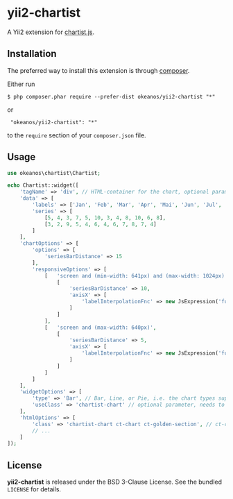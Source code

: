 yii2-chartist
=============
A Yii2 extension for [chartist.js](http://gionkunz.github.io/chartist-js/index.html).

## Installation

The preferred way to install this extension is through [composer](http://getcomposer.org/download/).

Either run

```
$ php composer.phar require --prefer-dist okeanos/yii2-chartist "*"
```

 or
```
 "okeanos/yii2-chartist": "*"
```

to the ```require``` section of your `composer.json` file.

## Usage

```php
use okeanos\chartist\Chartist;

echo Chartist::widget([
	'tagName' => 'div', // HTML-container for the chart, optional parameter
	'data' => [
		'labels' => ['Jan', 'Feb', 'Mar', 'Apr', 'Mai', 'Jun', 'Jul', 'Aug', 'Sep', 'Oct', 'Nov', 'Dec'],
		'series' => [ 
			[5, 4, 3, 7, 5, 10, 3, 4, 8, 10, 6, 8],
            [3, 2, 9, 5, 4, 6, 4, 6, 7, 8, 7, 4]
        ]
	],
	'chartOptions' => [
		'options' => [
			'seriesBarDistance' => 15
		],
		'responsiveOptions' => [
			[	'screen and (min-width: 641px) and (max-width: 1024px)',
				[
					'seriesBarDistance' => 10,
					'axisX' => [
						'labelInterpolationFnc' => new JsExpression('function (value) { return value; }'),
					]
				]
			],
			[	'screen and (max-width: 640px)',
				[
					'seriesBarDistance' => 5,
					'axisX' => [
						'labelInterpolationFnc' => new JsExpression('function (value) { return value[0]; }'),
					]
				]
			]			
		]
	],
	'widgetOptions' => [
		'type' => 'Bar', // Bar, Line, or Pie, i.e. the chart types supported by Chartist.js
		'useClass' => 'chartist-chart' // optional parameter, needs to be included in the htmlOptions class string as well if set!
	],
	'htmlOptions' => [
		'class' => 'chartist-chart ct-chart ct-golden-section', // ct-chart for CSS references; size of the charting area needs to be assigned as well
		// ...
	]
]);
```

## License

**yii2-chartist** is released under the BSD 3-Clause License. See the bundled `LICENSE` for details.